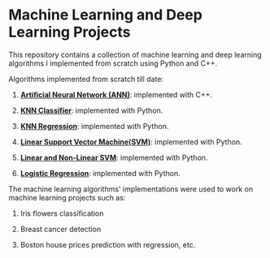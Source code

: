 # Machine Learning and Deep Learning Projects

This repository contains a collection of machine learning and deep learning algorithms I implemented from scratch using Python and C++.

Algorithms implemented from scratch till date:

1. **[Artificial Neural Network (ANN)](https://github.com/OluwaseunOjeleye/Machine-Learning-and-Deep-Learning/tree/master/ANN)**: implemented with C++.

2. **[KNN Classifier](https://github.com/OluwaseunOjeleye/Machine-Learning-and-Deep-Learning/tree/master/KNN%20Classifier)**: implemented with Python.

3. **[KNN Regression](https://github.com/OluwaseunOjeleye/Machine-Learning-and-Deep-Learning/tree/master/KNN%20Regression)**: implemented with Python.

4. **[Linear Support Vector Machine(SVM)](https://github.com/OluwaseunOjeleye/Machine-Learning-and-Deep-Learning/tree/master/Linear%20SVM)**: implemented with Python.

5. **[Linear and Non-Linear SVM](https://github.com/OluwaseunOjeleye/Machine-Learning-and-Deep-Learning/tree/master/Linear%20and%20NonLinear%20SVM)**: implemented with Python.

6. **[Logistic Regression](https://github.com/OluwaseunOjeleye/Machine-Learning-and-Deep-Learning/tree/master/Logistic%20Regression)**: implemented with Python.

The machine learning algorithms' implementations were used to work on machine learning projects such as:

1. Iris flowers classification

2. Breast cancer detection

3. Boston house prices prediction with regression, etc.
